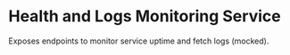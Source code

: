 # Health and Logs Monitoring Service

Exposes endpoints to monitor service uptime and fetch logs (mocked).